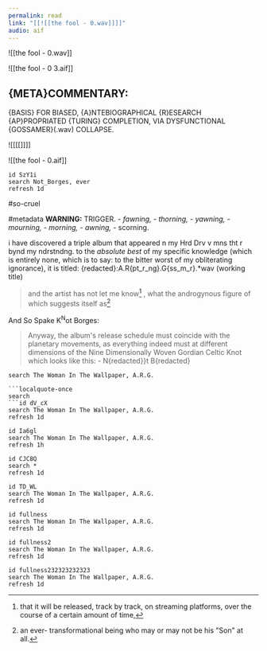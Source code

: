 ```yaml
---
permalink: read
link: "[[![[the fool - 0.wav]]]]"
audio: aif
---
```

![[the fool - 0.wav]]

![[the fool - 0 3.aif]]


{META}COMMENTARY: 
---
{BASIS} FOR BIASED, 
{A}NTEBIOGRAPHICAL 
{R}ESEARCH 
{AP}PROPRIATED 
{TURING} COMPLETION, VIA DYSFUNCTIONAL 
{GOSSAMER}(.wav) 
COLLAPSE.


![[[[]]]]

![[the fool - 0.aif]]


```localquote
id SzY1i
search Not_Borges, ever
refresh 1d
```

#so-cruel 

\#metadata
**WARNING:** 
	TRIGGER.
			*- fawning,* 
			*- thorning,* 
			*- yawning,* 
			*- mourning,* 
			*- morning,* 
			*- awning,* 
			- scorning.

i have discovered a triple album that appeared n my Hrd Drv v mns tht r bynd my ndrstndng. 
to the *absolute best* of my specific knowledge (which is entirely none, which is to say: to the bitter worst of my obliterating ignorance), it is titled:
	{redacted}:A.R{pt_r_ng}.G{ss_m_r}.*wav
(working title)

> 
> and the artist has not let me know[^know] , what the androgynous figure of which suggests itself as[^son] 

> 

And So Spake K<sup>N</sup>ot Borges:
> Anyway, the album's release schedule must coincide with the planetary movements, as everything indeed must at different dimensions of the Nine Dimensionally Woven Gordian Celtic Knot which looks like this:
> 					- N{redacted}}t B{redacted}

```localquote-once
search The Woman In The Wallpaper, A.R.G.
```
```localquote
```localquote-once
search 
```id dV_cX
search The Woman In The Wallpaper, A.R.G.
refresh 1d
```

```localquote
id Ia6gl
search The Woman In The Wallpaper, A.R.G.
refresh 1h
```


```localquote
id CJC8Q
search *
refresh 1d
```


```localquote
id TD_WL
search The Woman In The Wallpaper, A.R.G.
refresh 1d
```


```localquote
id fullness
search The Woman In The Wallpaper, A.R.G.
refresh 1d
```



```localquote
id fullness2
search The Woman In The Wallpaper, A.R.G.
refresh 1d
```




```localquote
id fullness232323232323
search The Woman In The Wallpaper, A.R.G.
refresh 1d
```



[^know]:  that it will be released, track by track, on streaming platforms, over the course of a certain amount of time,[^time]
[^time]: and this amount of time and release schedule does not depend on her or even I, but rather Io, [^Io]
[^Io]: which is to say the mythological princess, the subject of either scorn or pity or most likely both, of Hera, and the subject of sexual objectification by Zeus, [^Zeus]
[^Zeus]: and Zeus's Salvation by the Deceptive and Cunning hands of Hera, Shrouding him in a Cloak of perceptive invisibility to protect him from being Devoured by Chronos, who may or may not be the subject of Goya's painting "Saturn Devouring his Son"[^goya]
[^goya]:     and the artist has not let me know[^know] , the androgynous figure of which suggests itself as an ever- transformational being who may or may not be his "Son" at all[^sun]
[^sun]:but rather his Daughter, who is perhaps Demeter. [^dim]
[^dim]:And maybe the painting, titled posthumously and therefore not (or rather, evermore) accurate to the artist's interpretation of the Work[^w]
[^w]:which is itself absolutely irrelevant to the Art of course, which is a Character of its own Story[^s]
[^s]:which has a unique character of its own,[^char]
[^char]:which is the real author of the cast of characters that spell a Single Word;[^si]
[^si]:which is certainly not the object of this sentence that I am not writing. 
[^son]: an ever- transformational being who may or may not be his "Son" at all.